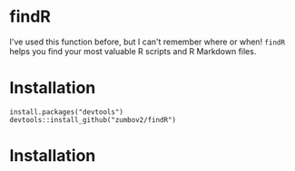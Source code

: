 # findR
I've used this function before, but I can't remember where or when! `findR` helps you find your most valuable R scripts and R Markdown files. 

# Installation
```
install.packages("devtools")
devtools::install_github("zumbov2/findR")
```
# Installation
